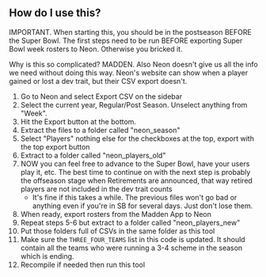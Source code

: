 ## How do I use this?

IMPORTANT. When starting this, you should be in the postseason BEFORE the Super Bowl. The first steps need to be run BEFORE exporting Super Bowl week rosters to Neon. Otherwise you bricked it.

Why is this so complicated? MADDEN. Also Neon doesn't give us all the info we need without doing this way. Neon's website can show when a player gained or lost a dev trait, but their CSV export doesn't.

1. Go to Neon and select Export CSV on the sidebar
2. Select the current year, Regular/Post Season. Unselect anything from "Week".
3. Hit the Export button at the bottom.
4. Extract the files to a folder called "neon_season"
5. Select "Players" nothing else for the checkboxes at the top, export with the top export button
6. Extract to a folder called "neon_players_old"
7. NOW you can feel free to advance to the Super Bowl, have your users play it, etc. The best time to continue on with the next step is probably the offseason stage when Retirements are announced, that way retired players are not included in the dev trait counts
   - It's fine if this takes a while. The previous files won't go bad or anything even if you're in SB for several days. Just don't lose them.
8. When ready, export rosters from the Madden App to Neon
9. Repeat steps 5-6 but extract to a folder called "neon_players_new"
10. Put those folders full of CSVs in the same folder as this tool
11. Make sure the `THREE_FOUR_TEAMS` list in this code is updated. It should contain all the teams who were running a 3-4 scheme in the season which is ending.
12. Recompile if needed then run this tool
